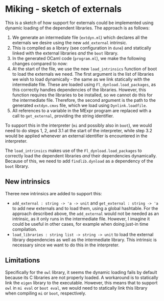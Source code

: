 # Miking - sketch of externals

This is a sketch of how support for externals could be implemented using
dynamic loading of the dependent libraries. The approach is as follows:
1. We generate an intermediate file (`extdyn.ml`) which declares all the
   externals we desire using the new `add_external` intrinsic.
2. This is compiled as a library (see configuration in `dune`) and statically
   linked with the external libraries _and_ the `boot` library.
3. In the generated OCaml code (`program.ml`), we make the following changes
   compared to now:
  1. At the start of the file, we use the new `load_intrinsics` function of
     boot to load the externals we need. The first argument is the list of
     libraries we wish to load dynamically - the same as we link statically
     with the intermediate file. These are loaded using
     `Fl_dynload.load_packages`, as this correctly handles dependencies of the
     libraries. However, this function requires the libraries to be installed,
     so we cannot do this for the intermediate file. Therefore, the second
     argument is the path to the generated `extdyn.cmxs` file, which we load
     using `Dynlink.loadfile`.
  2. All references to a variable in the MExpr program are replaced with a call
     to `get_external`, providing the string identifier.

To support this in the interpreter (`mi` and possibly also in `boot`), we would
need to do steps 1, 2, and 3.1 at the start of the interpreter, while step 3.2
would be applied whenever an external identifier is encountered in the
interpreter.

The `load_intrinsics` makes use of the `Fl_dynload.load_packages` to correctly
load the dependent libraries _and_ their dependencies dynamically. Because of
this, we need to add `findlib.dynload` as a dependency of the `boot` library.

## New intrinsics

Theree new intrinsics are added to support this:
* `add_external : string -> 'a -> unit` and `get_external : string -> 'a` to
  add new externals and to load them, using a global hashtable. For the
  approach described above, the `add_external` would not be needed as an
  intrinsic, as it only runs in the intermediate file. However, I imagine it
  could be useful in other cases, for example when doing just-in time
  compilation.
* `load_libraries : string list -> string -> unit` to load the external
  library dependencies as well as the intermediate library. This intrinsic is
  necessary since we want to do this in the interpreter.

## Limitations

Specifically for the `owl` library, it seems the dynamic loading fails by
default because its C libraries are not properly loaded. A workaround is to
statically link the `eigen` library to the executable. However, this means that
to support `owl` in `mi eval` or `boot eval`, we would need to statically link
this library when compiling `mi` or `boot`, respectively.
